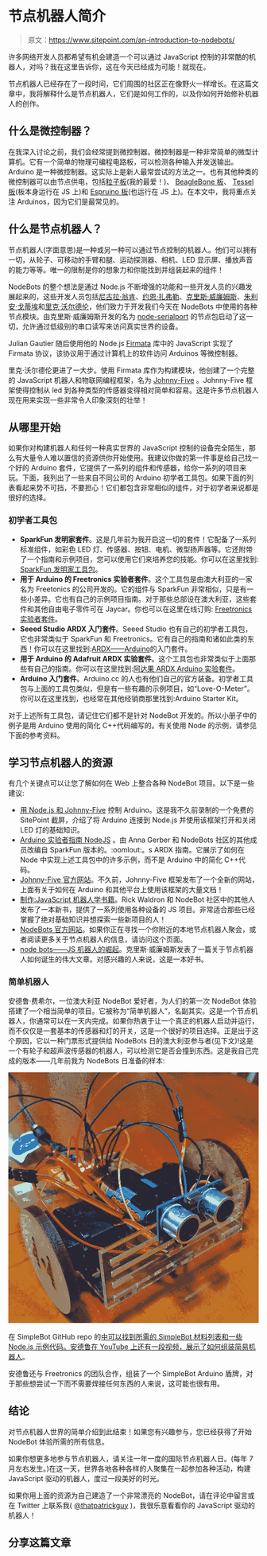 # 节点机器人简介

> 原文：<https://www.sitepoint.com/an-introduction-to-nodebots/>

许多网络开发人员都希望有机会建造一个可以通过 JavaScript 控制的非常酷的机器人，对吗？我在这里告诉你，这在今天已经成为可能！就现在。

节点机器人已经存在了一段时间，它们周围的社区正在像野火一样增长。在这篇文章中，我将解释什么是节点机器人，它们是如何工作的，以及你如何开始修补机器人的创作。

## 什么是微控制器？

在我深入讨论之前，我们会经常提到微控制器。微控制器是一种非常简单的微型计算机。它有一个简单的物理可编程电路板，可以检测各种输入并发送输出。Arduino 是一种微控制器。这实际上是新人最常尝试的方法之一。也有其他种类的微控制器可以由节点供电，包括[粒子板](http://particle.io)(我的最爱！)、 [BeagleBone 板](http://beagleboard.org/)、 [Tessel 板](https://tessel.io)(板本身运行在 JS 上)和 [Espruino 板](http://www.espruino.com/)(也运行在 JS 上)。在本文中，我将重点关注 Arduinos，因为它们是最常见的。

## 什么是节点机器人？

节点机器人(字面意思)是一种或另一种可以通过节点控制的机器人。他们可以拥有一切，从轮子、可移动的手臂和腿、运动探测器、相机、LED 显示屏、播放声音的能力等等。唯一的限制是你的想象力和你能找到并组装起来的组件！

NodeBots 的整个想法是通过 Node.js 不断增强的功能和一些开发人员的兴趣发展起来的，这些开发人员包括[尼古拉·翁肯](http://twitter.com/nonken)、[约恩·扎弗勒](http://twitter.com/bassistance)、[克里斯·威廉姆斯](http://twitter.com/voodootikigod)、[朱利安·戈蒂埃](https://twitter.com/jagautier)和[里克·沃尔德伦](https://twitter.com/rwaldron)，他们致力于开发我们今天在 NodeBots 中使用的各种节点模块。由克里斯·威廉姆斯开发的名为 [node-serialport](https://github.com/voodootikigod/node-serialport) 的节点包启动了这一切，允许通过低级别的串口读写来访问真实世界的设备。

Julian Gautier 随后使用他的 Node.js [Firmata](https://github.com/jgautier/firmata) 库中的 JavaScript 实现了 Firmata 协议，该协议用于通过计算机上的软件访问 Arduinos 等微控制器。

里克·沃尔德伦更进了一大步。使用 Firmata 库作为构建模块，他创建了一个完整的 JavaScript 机器人和物联网编程框架，名为 [Johnny-Five](https://github.com/rwaldron/johnny-five) 。Johnny-Five 框架使得控制从 led 到各种类型的传感器变得相对简单和容易。这是许多节点机器人现在用来实现一些非常令人印象深刻的壮举！

## 从哪里开始

如果你对构建机器人和任何一种真实世界的 JavaScript 控制的设备完全陌生，那么有大量令人难以置信的资源供你开始使用。我建议你做的第一件事是给自己找一个好的 Arduino 套件，它提供了一系列的组件和传感器，给你一系列的项目来玩。下面，我列出了一些来自不同公司的 Arduino 初学者工具包。如果下面的列表看起来势不可挡，不要担心！它们都包含非常相似的组件，对于初学者来说都是很好的选择。

### 初学者工具包

*   **SparkFun 发明家套件**。这是几年前为我开启这一切的套件！它配备了一系列标准组件，如彩色 LED 灯、传感器、按钮、电机、微型扬声器等。它还附带了一个指南和示例项目，您可以使用它们来培养您的技能。你可以在这里找到: [SparkFun 发明家工具包](https://www.sparkfun.com/products/12060)。
*   **用于 Arduino 的 Freetronics 实验者套件**。这个工具包是由澳大利亚的一家名为 Freetonics 的公司开发的。它的组件与 SparkFun 非常相似，只是有一些小差异。它也有自己的示例项目指南。对于那些总部设在澳大利亚，这些套件和其他自由电子零件可在 Jaycar。你也可以在这里在线订购: [Freetronics 实验者套件](http://www.freetronics.com.au/collections/kits/products/experimenters-kit-for-arduino#.VaxII2SIFk0)。
*   **Seeed Studio ARDX 入门套件**。Seeed Studio 也有自己的初学者工具包，它也非常类似于 SparkFun 和 Freetronics。它有自己的指南和诸如此类的东西！你可以在这里找到:[ARDX——Arduino](http://www.seeedstudio.com/depot/ARDX-The-starter-kit-for-Arduino-p-1153.html)的入门套件。
*   **用于 Arduino 的 Adafruit ARDX 实验套件**。这个工具包也非常类似于上面那些有自己的指南。你可以在这里找到:[阿达果 ARDX Arduino 实验套件](http://www.adafruit.com/products/170)。
*   **Arduino 入门套件**。Arduino.cc 的人也有他们自己的官方装备。初学者工具包与上面的工具包类似，但是有一些有趣的示例项目，如“Love-O-Meter”。你可以在这里找到，也经常在其他经销商那里找到:Arduino Starter Kit。

对于上述所有工具包，请记住它们都不是针对 NodeBot 开发的。所以小册子中的例子是用 Arduino 使用的简化 C++代码编写的。有关使用 Node 的示例，请参见下面的参考资料。

## 学习节点机器人的资源

有几个关键点可以让您了解如何在 Web 上整合各种 NodeBot 项目。以下是一些建议:

*   [用 Node.js 和 Johnny-Five](https://www.sitepoint.com/controlling-arduino-nodejs-johnny-five/) 控制 Arduino。这是我不久前录制的一个免费的 SitePoint 截屏，介绍了将 Arduino 连接到 Node.js 并使用该框架打开和关闭 LED 灯的基础知识。
*   [Arduino 实验者指南 NodeJS](http://node-ardx.org/) 。由 Anna Gerber 和 NodeBots 社区的其他成员改编自 SparkFun 版本的。:oomlout:。s ARDX 指南。它展示了如何在 Node 中实现上述工具包中的许多示例，而不是 Arduino 中的简化 C++代码。
*   [Johnny-Five 官方网站](http://johnny-five.io/)。不久前，Johnny-Five 框架发布了一个全新的网站，上面有关于如何在 Arduino 和其他平台上使用该框架的大量文档！
*   [制作:JavaScript 机器人学书籍](http://shop.oreilly.com/product/0636920031390.do)。Rick Waldron 和 NodeBot 社区中的其他人发布了一本新书，提供了一系列使用各种设备的 JS 项目。非常适合那些已经掌握了绝对基础知识并想探索一些新项目的人！
*   [NodeBots 官方网站](http://nodebots.io)。如果你正在寻找一个你附近的本地节点机器人聚会，或者阅读更多关于节点机器人的信息，请访问这个页面。
*   [node bots——JS 机器人的崛起](http://www.voodootikigod.com/nodebots-the-rise-of-js-robotics/)。克里斯·威廉姆斯发表了一篇关于节点机器人如何诞生的伟大文章。对感兴趣的人来说，这是一本好书。

### 简单机器人

安德鲁·费希尔，一位澳大利亚 NodeBot 爱好者，为人们的第一次 NodeBot 体验搭建了一个相当简单的项目。它被称为“简单机器人”，名副其实。这是一个节点机器人，你通常可以在一天内完成。如果你热衷于让一个真正的机器人启动并运行，而不仅仅是一套基本的传感器和灯的开关，这是一个很好的项目选择。正是出于这个原因，它以一种门票形式提供给 NodeBots 日的澳大利亚参与者(见下文)!这是一个有轮子和超声波传感器的机器人，可以检测它是否会撞到东西。这是我自己完成的版本——几年前我为 NodeBots 日准备的样本:

![A SimpleBot](img/4c1398d15eaecb051cd48115cefb802e.png)

在 SimpleBot GitHub repo 的[中可以找到所需的 SimpleBot 材料列表和一些 Node.js 示例代码。安德鲁在 YouTube 上还有一段视频，展示了](https://github.com/nodebotsau/simplebot)[如何组装简易机器人](https://youtu.be/KoACCjtkHIg)。

安德鲁还与 Freetronics 的团队合作，组装了一个 SimpleBot Arduino 盾牌，对于那些想尝试一下而不需要焊接任何东西的人来说，这可能也很有用。

## 结论

对节点机器人世界的简单介绍到此结束！如果您有兴趣参与，您已经获得了开始 NodeBot 体验所需的所有信息。

如果你想更多地参与节点机器人，请关注一年一度的国际节点机器人日。(每年 7 月左右发生。)在这一天，世界各地各种各样的人聚集在一起参加各种活动，构建 JavaScript 驱动的机器人，度过一段美好的时光。

如果你用上面的资源为自己建造了一个非常漂亮的 NodeBot，请在评论中留言或在 Twitter 上联系我( [@thatpatrickguy](http://www.twitter.com/thatpatrickguy) )，我很乐意看看你的 JavaScript 驱动的机器人！

## 分享这篇文章